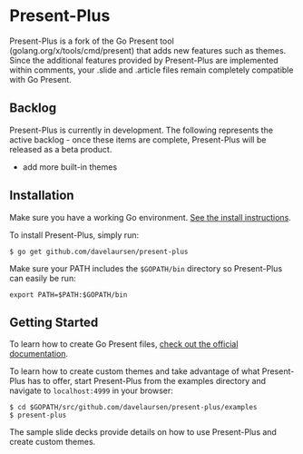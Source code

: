 # Present-Plus

Present-Plus is a fork of the Go Present tool (golang.org/x/tools/cmd/present) that adds new features such as themes. Since the additional features provided by Present-Plus are implemented within comments, your .slide and .article files remain completely compatible with Go Present.

## Backlog

Present-Plus is currently in development. The following represents the active backlog - once these items are complete, Present-Plus will be released as a beta product.

- add more built-in themes

## Installation

Make sure you have a working Go environment. [See the install instructions](http://golang.org/doc/install.html).

To install Present-Plus, simply run:
```
$ go get github.com/davelaursen/present-plus
```

Make sure your PATH includes the `$GOPATH/bin` directory so Present-Plus can easily be run:
```
export PATH=$PATH:$GOPATH/bin
```

## Getting Started

To learn how to create Go Present files, [check out the official documentation](https://godoc.org/golang.org/x/tools/present).

To learn how to create custom themes and take advantage of what Present-Plus has to offer, start Present-Plus from the examples directory and navigate to `localhost:4999` in your browser:

    $ cd $GOPATH/src/github.com/davelaursen/present-plus/examples
    $ present-plus

The sample slide decks provide details on how to use Present-Plus and create custom themes.
